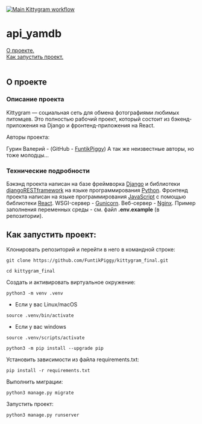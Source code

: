 [![Main Kittygram workflow](https://github.com/FuntikPiggy/kittygram_final/actions/workflows/main.yml/badge.svg?branch=main&event=push)](https://github.com/FuntikPiggy/kittygram_final/actions/workflows/main.yml)

# api_yamdb

[О проекте.](#anchor-about)<br/>
[Как запустить проект.](#How-to-run)<br/>
<br/>

<a name="anchor-about"></a>
## О проекте

### Описание проекта
Kittygram — социальная сеть для обмена фотографиями любимых питомцев.
Это полностью рабочий проект, который состоит из бэкенд-приложения на
Django и фронтенд-приложения на React.

Авторы проекта:

Гурин Валерий - (GitHub - [FuntikPiggy](https://github.com/FuntikPiggy))
А так же неизвестные авторы, но тоже молодцы...


### Технические подробности
Бэкэнд проекта написан на базе фреймворка [Django](https://docs.djangoproject.com/en/5.2/)
и библиотеки [djangoRESTframework](https://www.django-rest-framework.org/)
на языке программирования [Python](https://www.python.org/).
Фронтенд проекта написан на языке программирования [JavaScript](https://nodejs.org/en)
с помощью библиотеки [React](https://react.dev/).
WSGI-сервер - [Gunicorn](https://gunicorn.org/).
Веб-сервер - [Nginx](https://nginx.org/ru/).
Пример заполнения переменных среды - см. файл **.env.example** (в репозитории).


<a name="How-to-run"></a>
## Как запустить проект:

Клонировать репозиторий и перейти в него в командной строке:

```
git clone https://github.com/FuntikPiggy/kittygram_final.git

cd kittygram_final
```

Cоздать и активировать виртуальное окружение:

```
python3 -m venv .venv
```

* Если у вас Linux/macOS

```
source .venv/bin/activate
```

* Если у вас windows

```
source .venv/scripts/activate
```

```
python3 -m pip install --upgrade pip
```

Установить зависимости из файла requirements.txt:

```
pip install -r requirements.txt
```

Выполнить миграции:

```
python3 manage.py migrate
```

Запустить проект:

```
python3 manage.py runserver
```

<a name="Examples"></a>
